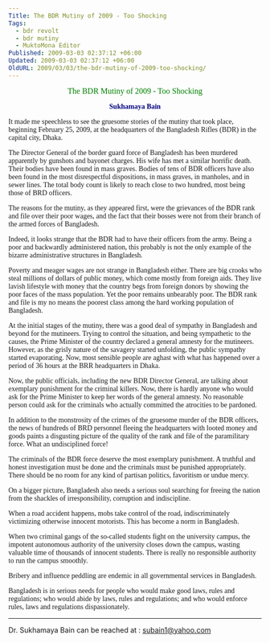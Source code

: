 ```yaml
---
Title: The BDR Mutiny of 2009 - Too Shocking
Tags:
  - bdr revolt
  - bdr mutiny
  - MuktoMona Editor
Published: 2009-03-03 02:37:12 +06:00
Updated: 2009-03-03 02:37:12 +06:00
OldURL: 2009/03/03/the-bdr-mutiny-of-2009-too-shocking/
---
```


<p align="center"><span style="font-size: medium; color: #008000; font-family: Verdana;">The BDR Mutiny of 2009 - Too Shocking </span></p>
<p align="center"><strong><span style="color: #000080; font-family: Verdana;">Sukhamaya Bain </span></strong></p>

<span style="font-family: Verdana;">It made me speechless to see the gruesome stories of the mutiny that took place, beginning February 25, 2009, at the headquarters of the Bangladesh Rifles (BDR) in the capital city, Dhaka. </span>

<span style="font-family: Verdana;">The Director General of the border guard force of Bangladesh has been murdered apparently by gunshots and bayonet charges. His wife has met a similar horrific death. Their bodies have been found in mass graves. Bodies of tens of BDR officers have also been found in the most disrespectful dispositions, in mass graves, in manholes, and in sewer lines. The total body count is likely to reach close to two hundred, most being those of BRD officers. </span>

<span style="font-family: Verdana;">The reasons for the mutiny, as they appeared first, were the grievances of the BDR rank and file over their poor wages, and the fact that their bosses were not from their branch of the armed forces of Bangladesh. </span>

<span style="font-family: Verdana;">Indeed, it looks strange that the BDR had to have their officers from the army. Being a poor and backwardly administered nation, this probably is not the only example of the bizarre administrative structures in Bangladesh. </span>

<span style="font-family: Verdana;">Poverty and meager wages are not strange in Bangladesh either. There are big crooks who steal millions of dollars of public money, which come mostly from foreign aids. They live lavish lifestyle with money that the country begs from foreign donors by showing the poor faces of the mass population. Yet the poor remains unbearably poor. The BDR rank and file is my no means the poorest class among the hard working population of Bangladesh. </span>

<span style="font-family: Verdana;">At the initial stages of the mutiny, there was a good deal of sympathy in Bangladesh and beyond for the mutineers. Trying to control the situation, and being sympathetic to the causes, the Prime Minister of the country declared a general amnesty for the mutineers. However, as the grisly nature of the savagery started unfolding, the public sympathy started evaporating. Now, most sensible people are aghast with what has happened over a period of 36 hours at the BRR headquarters in Dhaka. </span>

<span style="font-family: Verdana;">Now, the public officials, including the new BDR Director General, are talking about exemplary punishment for the criminal killers. Now, there is hardly anyone who would ask for the Prime Minister to keep her words of the general amnesty. No reasonable person could ask for the criminals who actually committed the atrocities to be pardoned. </span>

<span style="font-family: Verdana;">In addition to the monstrosity of the crimes of the gruesome murder of the BDR officers, the news of hundreds of BRD personnel fleeing the headquarters with looted money and goods paints a disgusting picture of the quality of the rank and file of the paramilitary force. What an undisciplined force! </span>

<span style="font-family: Verdana;">The criminals of the BDR force deserve the most exemplary punishment. A truthful and honest investigation must be done and the criminals must be punished appropriately. There should be no room for any kind of partisan politics, favoritism or undue mercy. </span>

<span style="font-family: Verdana;">On a bigger picture, Bangladesh also needs a serious soul searching for freeing the nation from the shackles of irresponsibility, corruption and indiscipline. </span>

<span style="font-family: Verdana;">When a road accident happens, mobs take control of the road, indiscriminately victimizing otherwise innocent motorists. This has become a norm in Bangladesh. </span>

<span style="font-family: Verdana;">When two criminal gangs of the so-called students fight on the university campus, the impotent autonomous authority of the university closes down the campus, wasting valuable time of thousands of innocent students. There is really no responsible authority to run the campus smoothly. </span>

<span style="font-family: Verdana;">Bribery and influence peddling are endemic in all governmental services in Bangladesh. </span>

<span style="font-family: Verdana;">Bangladesh is in serious needs for people who would make good laws, rules and regulations; who would abide by laws, rules and regulations; and who would enforce rules, laws and regulations dispassionately.</span>

<hr />Dr. Sukhamaya Bain can be reached at : <a href="mailto:subain1@yahoo.com">subain1@yahoo.com</a>
